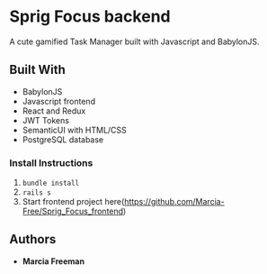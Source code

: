 # Sprig Focus backend

A cute gamified Task Manager built with Javascript and BabylonJS.


## Built With
* BabylonJS
* Javascript frontend
* React and Redux
* JWT Tokens
* SemanticUI with HTML/CSS
* PostgreSQL database


### Install Instructions
1. ```bundle install```
2. ```rails s```
3. Start frontend project here(https://github.com/Marcia-Free/Sprig_Focus_frontend)


## Authors
* **Marcia Freeman**
